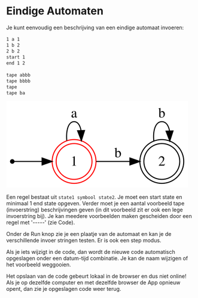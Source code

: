 # Eindige Automaten

Je kunt eenvoudig een beschrijving van een eindige automaat invoeren:

```
1 a 1
1 b 2
2 b 2
start 1
end 1 2

tape abbb
tape bbbb
tape
tape ba
```
![Plaatje](./automaat/vb1.svg)

Een regel bestaat uit ```state1 symbool state2```. Je moet een start state en minimaal 1 end state opgeven.
Verder moet je een aantal voorbeeld tape (invoerstring) beschrijvingen geven (in dit voorbeeld zit er ook een lege invoerstring bij).
Je kan meedere voorbeelden maken gescheiden door een regel met '-----' (zie Code).

Onder de Run knop zie je een plaatje van de automaat en kan je de verschillende invoer stringen testen.
Er is ook een step modus.

Als je iets wijzigt in de code, dan wordt de nieuwe code automatisch opgeslagen onder een datum-tijd combinatie.
Je kan de naam wijzigen of het voorbeeld weggooien.

Het opslaan van de code gebeurt lokaal in de browser en dus niet online! Als je op dezelfde computer en met dezelfde browser de App opnieuw opent, dan zie je opgeslagen code weer terug.